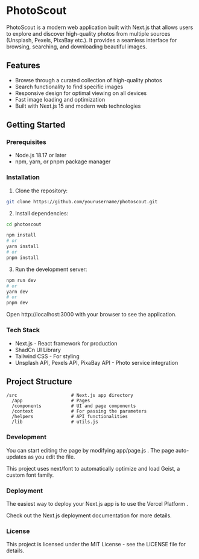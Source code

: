 # PhotoScout

PhotoScout is a modern web application built with Next.js that allows users to explore and discover high-quality photos from multiple sources (Unsplash, Pexels, PixaBay etc.). It provides a seamless interface for browsing, searching, and downloading beautiful images.

## Features

- Browse through a curated collection of high-quality photos
- Search functionality to find specific images
- Responsive design for optimal viewing on all devices
- Fast image loading and optimization
- Built with Next.js 15 and modern web technologies

## Getting Started

### Prerequisites

- Node.js 18.17 or later
- npm, yarn, or pnpm package manager

### Installation

1. Clone the repository:
```bash
git clone https://github.com/yourusername/photoscout.git
```
2. Install dependencies:
```bash
cd photoscout

npm install
# or
yarn install
# or
pnpm install
```
3. Run the development server:
```bash
npm run dev
# or
yarn dev
# or
pnpm dev
```
Open http://localhost:3000 with your browser to see the application.

### Tech Stack
- Next.js - React framework for production
- ShadCn UI Library
- Tailwind CSS - For styling
- Unsplash API, Pexels API, PixaBay API - Photo service integration

## Project Structure
```plaintext
/src                    # Next.js app directory
  /app                  # Pages
  /components           # UI and page components
  /context              # For passing the parameters
  /helpers              # API functionalities
  /lib                  # utils.js
```

### Development
You can start editing the page by modifying app/page.js . The page auto-updates as you edit the file.

This project uses next/font to automatically optimize and load Geist, a custom font family.

### Deployment
The easiest way to deploy your Next.js app is to use the Vercel Platform .

Check out the Next.js deployment documentation for more details.

### License
This project is licensed under the MIT License - see the LICENSE file for details.